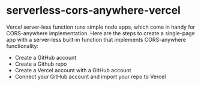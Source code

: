 # serverless-cors-anywhere-vercel

Vercel server-less function runs simple node apps, which come in handy for CORS-anywhere implementation.
Here are the steps to create a single-page app with a server-less built-in function that implements
CORS-anywhere functionality:

 - Create a GitHub account
 - Create a Github repo
 - Create a Vercel account with a GitHub account
 - Connect your GitHub account and import your repo to Vercel
